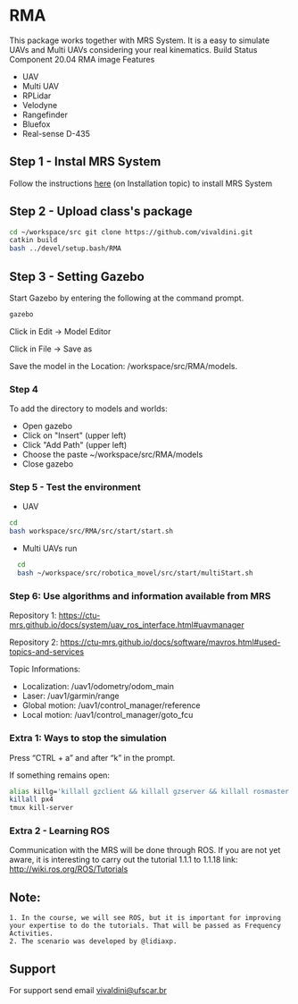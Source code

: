 # RMA

This package works together with MRS System. It is a easy to simulate UAVs and Multi UAVs considering your real kinematics.
Build Status
Component 	20.04
RMA 	image
Features

   - UAV
   - Multi UAV
   - RPLidar
   - Velodyne
   - Rangefinder
   - Bluefox
   - Real-sense D-435


## Step 1 - Instal MRS System

Follow the instructions [here](https://github.com/ctu-mrs/mrs_uav_system#installation) (on Installation topic) to install MRS System

## Step 2 - Upload class's package

```bash 
cd ~/workspace/src git clone https://github.com/vivaldini.git 
catkin build 
bash ../devel/setup.bash/RMA
```

## Step 3 - Setting Gazebo

Start Gazebo by entering the following at the command prompt.

```bash 
gazebo
```

Click in Edit -> Model Editor

Click in File -> Save as

Save the model in the Location: /workspace/src/RMA/models.

### Step 4

To add the directory to models and worlds:

   - Open gazebo
   - Click on "Insert" (upper left)
   - Click "Add Path" (upper left)
   - Choose the paste ~/workspace/src/RMA/models
   - Close gazebo

### Step 5 - Test the environment

- UAV
```bash 
cd
bash workspace/src/RMA/src/start/start.sh
```

- Multi UAVs run

```bash
  cd
  bash ~/workspace/src/robotica_movel/src/start/multiStart.sh
```

### Step 6: Use algorithms and information available from MRS

Repository 1: https://ctu-mrs.github.io/docs/system/uav_ros_interface.html#uavmanager

Repository 2: https://ctu-mrs.github.io/docs/software/mavros.html#used-topics-and-services

Topic Informations:

   - Localization: /uav1/odometry/odom_main
   - Laser: /uav1/garmin/range
   - Global motion: /uav1/control_manager/reference
   - Local motion: /uav1/control_manager/goto_fcu

### Extra 1: Ways to stop the simulation

Press “CTRL + a” and after “k” in the prompt.

If something remains open:

```bash
alias killg='killall gzclient && killall gzserver && killall rosmaster'
killall px4
tmux kill-server
```

### Extra 2 - Learning ROS

Communication with the MRS will be done through ROS. If you are not yet aware, it is interesting to carry out the tutorial 1.1.1 to 1.1.18 link: http://wiki.ros.org/ROS/Tutorials

## Note:
    1. In the course, we will see ROS, but it is important for improving your expertise to do the tutorials. That will be passed as Frequency Activities.
    2. The scenario was developed by @lidiaxp.

    
## Support

For support send email vivaldini@ufscar.br
